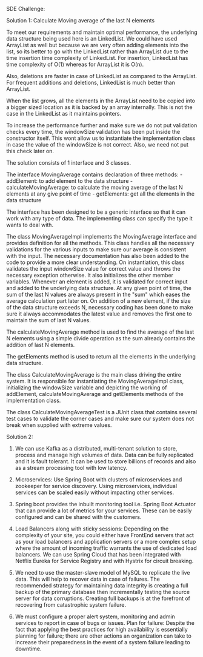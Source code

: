 SDE Challenge:

Solution 1: Calculate Moving average of the last N elements


To meet our requirements and maintain optimal performance, the underlying data structure being used here is an LinkedList. We could have used ArrayList as well but because we are very often adding elements into the list, so its better to go with the LinkedList rather than ArrayList due to the time insertion time complexity of LinkedList. For insertion, LinkedList has time complexity of O(1) whereas for ArrayList it is O(n).

Also, deletions are faster in case of LinkedList as compared to the ArrayList. For frequent additions and deletions, LinkedList is much better than ArrayList.

When the list grows, all the elements in the ArrayList need to be copied into a bigger sized location as it is backed by an array internally. This is not the case in the LinkedList as it maintains pointers.

To increase the performance further and make sure we do not put validation checks every time, the windowSize validation has been put inside the constructor itself. This wont allow us to instantiate the implementation class in case the value of the windowSize is not correct. Also, we need not put this check later on.


The solution consists of 1 interface and 3 classes. 

The interface MovingAverage contains declaration of three methods:
	- addElement: to add element to the data structure
	- calculateMovingAverage: to calculate the moving average of the last N elements at any give point of time
	- getElements: get all the elements in the data structure

The interface has been designed to be a generic interface so that it can work with any type of data. The implementing class can specify the type it wants 
to deal with.
	
The class MovingAverageImpl implements the MovingAverage interface and provides definition for all the methods. This class handles all the necessary validations
for the various inputs to make sure our average is consistent with the input. The necessary documentation has also been added to the code to provide a more clear
understanding. On instantiation, this class validates the input windowSize value for correct value and throws the necessary exception otherwise. It also initializes the other member variables. Whenever an element is added, it is validated for correct input and added to the underlying data structure. At any given point of time, the sum of the last N values are always present in the "sum" which eases the average calculation part later on. On addition of a new element, if the size of the data structure exceeds N, necessary coding has been done to make sure it always accommodates the latest value and removes the first one to maintain the sum of last N values.

The calculateMovingAverage method is used to find the average of the last N elements using a simple divide operation as the sum already contains the addition of last N elements.

The getElements method is used to return all the elements in the underlying data structure.

The class CalculateMovingAverage is the main class driving the entire system. It is responsible for instantiating the MovingAverageImpl class, initializing the 
windowSize variable and depicting the working of addElement, calculateMovingAverage and getElements methods of the implementation class.

The class CalculateMovingAverageTest is a JUnit class that contains several test cases to validate the corner cases and make sure our system does not break when 
supplied with extreme values.





Solution 2: 

1. We can use Kafka as a distributed, multi-tenant solution to store, process and manage high volumes of data. Data can be fully replicated and it is fault tolerant. It can be used to store billions of records and also as a stream processing tool with low latency. 

2. Microservices: Use Spring Boot with clusters of microservices and zookeeper for service discovery. Using microservices, individual services can be scaled easily without impacting other services. 

3. Spring boot provides the inbuilt monitoring tool i.e. Spring Boot Actuator that can provide a lot of metrics for your services. These can be easily configured and can be shared with the customers.

4. Load Balancers along with sticky sessions: Depending on the complexity of your site, you could either have FrontEnd servers that act as your load balancers and application servers or a more complex setup where the amount of incoming traffic warrants the use of dedicated load balancers. We can use Spring Cloud that has been integrated with Netflix Eureka for Service Registry and with Hystrix for circuit breaking.

5. We need to use the master-slave model of MySQL to replicate the live data. This will help to recover data in case of failures. The recommended strategy for maintaining data integrity is creating a full backup of the primary database then incrementally testing the source server for data corruptions. Creating full backups is at the forefront of recovering from catastrophic system failure.

6. We must configure a proper alert system, monitoring and admin services to report in case of bugs or issues. Plan for failure: Despite the fact that applying the best practices for high availability is essentially planning for failure; there are other actions an organization can take to increase their preparedness in the event of a system failure leading to downtime.